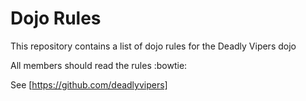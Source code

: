 Dojo Rules
==========

This repository contains a list of dojo rules for the Deadly Vipers dojo

All members should read the rules :bowtie:

See [https://github.com/deadlyvipers]